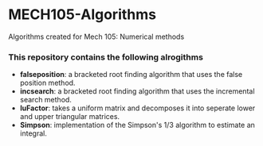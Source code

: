 # MECH105-Algorithms
Algorithms created for Mech 105: Numerical methods

### This repository contains the following alrogithms
- **falseposition**: a bracketed root finding algorithm that uses the false position method.
- **incsearch**: a bracketed root finding algorithm that uses the incremental search method.
- **luFactor**: takes a uniform matrix and decomposes it into seperate lower and upper triangular matrices.
- **Simpson**: implementation of the Simpson's 1/3 algorithm to estimate an integral.
